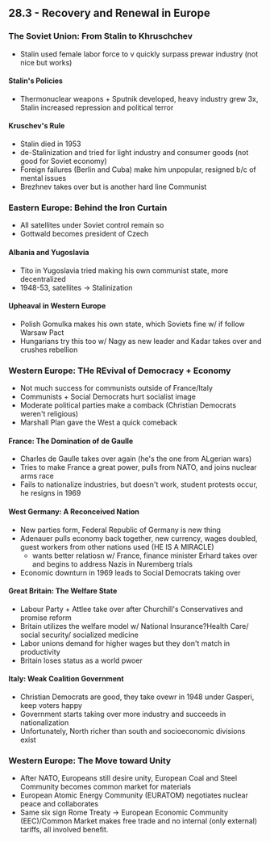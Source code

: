 ## 28.3 - Recovery and Renewal in Europe
### The Soviet Union: From Stalin to Khruschchev
- Stalin used female labor force to v quickly surpass prewar industry (not nice but works)
#### Stalin's Policies
- Thermonuclear weapons + Sputnik developed, heavy industry grew 3x, Stalin increased repression and political terror
#### Kruschev's Rule
- Stalin died in 1953
- de-Stalinization and tried for light industry and consumer goods (not good for Soviet economy)
- Foreign failures (Berlin and Cuba) make him unpopular, resigned b/c of mental issues
- Brezhnev takes over but is another hard line Communist
### Eastern Europe: Behind the Iron Curtain
- All satellites under Soviet control remain so
- Gottwald becomes president of Czech
#### Albania and Yugoslavia
- Tito in Yugoslavia tried making his own communist state, more decentralized
- 1948-53, satellites -> Stalinization
#### Upheaval in Western Europe
- Polish Gomulka makes his own state, which Soviets fine w/ if follow Warsaw Pact
- Hungarians try this too w/ Nagy as new leader and Kadar takes over and crushes rebellion
### Western Europe: THe REvival of Democracy + Economy
- Not much success for communists outside of France/Italy
- Communists + Social Democrats hurt socialist image
- Moderate political parties make a comback (Christian Democrats weren't religious)
- Marshall Plan gave the West a quick comeback
#### France: The Domination of de Gaulle
- Charles de Gaulle takes over again (he's the one from ALgerian wars)
- Tries to make France a great power, pulls from NATO, and joins nuclear arms race
- Fails to nationalize industries, but doesn't work, student protests occur, he resigns in 1969
#### West Germany: A Reconceived Nation
- New parties form, Federal Republic of Germany is new thing
- Adenauer pulls economy back together, new currency, wages doubled, guest workers from other nations used (HE IS A MIRACLE)
    - wants better relatiosn w/ France, finance minister Erhard takes over and begins to address Nazis in Nuremberg trials
- Economic downturn in 1969 leads to Social Democrats taking over
#### Great Britain: The Welfare State
- Labour Party + Attlee take over after Churchill's Conservatives and promise reform
- Britain utilizes the welfare model w/ National Insurance?Health Care/ social security/ socialized medicine
- Labor unions demand for higher wages but they don't match in productivity
- Britain loses status as a world pwoer
#### Italy: Weak Coalition Government
- Christian Democrats are good, they take ovewr in 1948 under Gasperi, keep voters happy
- Government starts taking over more industry and succeeds in nationalization
- Unfortunately, North richer than south and socioeconomic divisions exist
### Western Europe: The Move toward Unity
- After NATO, Europeans still desire unity, European Coal and Steel Community becomes common market for materials
- European Atomic Energy Community (EURATOM) negotiates nuclear peace and collaborates
- Same six sign Rome Treaty -> European Economic Community (EEC)/Common Market makes free trade and no internal (only external) tariffs, all involved benefit.
